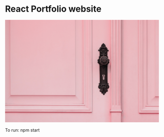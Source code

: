 # React Portfolio website

![](src/assets/images/door.jpg)

To run: npm start

<!--
BUG
- if github or visit link is not present

Things to add:

- Loading page
- refactor confetti

TODO

- animation or hover for project
- success vs non success for email button (does it send the email)
- margin portfolio description
- nav bar 'name' animation or link to home
- Loading page
- formspree  email name
- .submitted not overriding

stretch
- refactor confetti

-->
